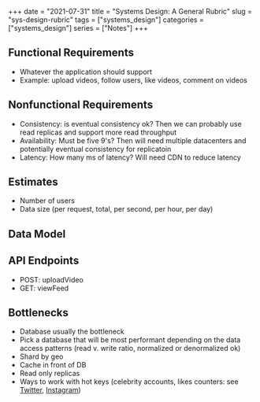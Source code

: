 +++ 
date = "2021-07-31" 
title = "Systems Design: A General Rubric" 
slug = "sys-design-rubric" 
tags = ["systems_design"] 
categories = ["systems_design"] 
series = ["Notes"] 
+++

## Functional Requirements
- Whatever the application should support 
- Example: upload videos, follow users, like videos, comment on videos

## Nonfunctional Requirements
- Consistency: is eventual consistency ok? Then we can probably use read replicas and support more read throughput
- Availability: Must be five 9's? Then will need multiple datacenters and potentially eventual consistency for replicatoin
- Latency: How many ms of latency? Will need CDN to reduce latency

## Estimates
- Number of users
- Data size (per request, total, per second, per hour, per day)

## Data Model

## API Endpoints
- POST: uploadVideo
- GET: viewFeed

## Bottlenecks
- Database usually the bottleneck
- Pick a database that will be most performant depending on the data access patterns (read v. write ratio, normalized or denormalized ok)
- Shard by geo
- Cache in front of DB
- Read only replicas
- Ways to work with hot keys (celebrity accounts, likes counters: see [Twitter](https://www.joelkaplan.dev/posts/real-life-sys-design-notes/), [Instagram](https://www.joelkaplan.dev/posts/real-life-sys-design-notes/))
